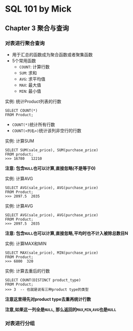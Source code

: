 # SQL 101 by Mick #
## Chapter 3 聚合与查询 ##


### 对表进行聚合查询 ###

- 用于汇总的函数成为聚合函数或者聚集函数
- 5个常用函数
    - `COUNT`: 计算行数
    - `SUM`: 求和
    - `AVG`: 求平均值
    - `MAX`: 最大值
    - `MIN`: 最小值


实例: 统计Product列表的行数
```
SELECT COUNT(*)
FROM Product;
```
- `COUNT(*)`统计所有行数
- `COUNT(<列名>)`统计该列非空行的行数

实例: 计算SUM
```
SELECT SUM(sale_price), SUM(purchase_price)
FROM product;
>>> 16780   12210
```

**注意: 包含`NULL`也可以计算,直接忽略(不是等于0)**

实例: 计算AVG
```
SELECT AVG(sale_price), AVG(purchase_price)
FROM Product;
>>> 2097.5  2035
```

实例: 计算AVG
```
SELECT AVG(sale_price), AVG(purchase_price)
FROM Product;
>>> 2097.5  2035
```
**注意: 包含`NULL`也可以计算,直接忽略,平均时也不计入被除总数目N**


实例: 计算MAX和MIN
```
SELECT MAX(sale_price), MIN(purchase_price)
FROM Product;
>>> 6800  320
```

实例: 计算去重后的行数
```
SELECT COUNT(DISTINCT product_type)
FROM Product;
>>> 3  -- 也就是说有三种product type的类型
```
**注意这里得先对product type去重再统计行数**

**注意,如果这一列全是`NULL`, 那么返回的`MAX`,`MIN`,`AVG`也是`NULL`**

### 对表进行分组 ###

